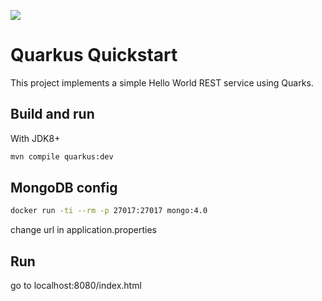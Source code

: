 ![](https://github.com/basalt79/mg-backend-quarkus/workflows/MG%20Build%20Workflow/badge.svg)

# Quarkus Quickstart

This project implements a simple Hello World REST service using Quarks.

## Build and run

With JDK8+
```bash
mvn compile quarkus:dev
```
## MongoDB config
```bash
docker run -ti --rm -p 27017:27017 mongo:4.0
```
change url in application.properties

## Run
go to localhost:8080/index.html